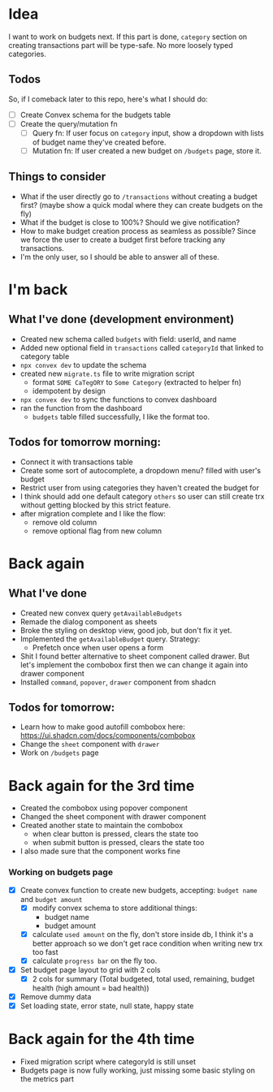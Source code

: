 # Idea
I want to work on budgets next. If this part is done, `category` section on creating transactions part will be type-safe. No more loosely typed categories.

## Todos
So, if I comeback later to this repo, here's what I should do:
- [ ] Create Convex schema for the budgets table
- [ ] Create the query/mutation fn
  - [ ] Query fn: If user focus on `category` input, show a dropdown with lists of budget name they've created before.
  - [ ] Mutation fn: If user created a new budget on `/budgets` page, store it.

## Things to consider
- What if the user directly go to `/transactions` without creating a budget first? (maybe show a quick modal where they can create budgets on the fly)
- What if the budget is close to 100%? Should we give notification?
- How to make budget creation process as seamless as possible? Since we force the user to create a budget first before tracking any transactions.
- I'm the only user, so I should be able to answer all of these.

# I'm back
## What I've done (development environment)
- Created new schema called `budgets` with field: userId, and name
- Added new optional field in `transactions` called `categoryId` that linked to category table
- `npx convex dev` to update the schema
- created new `migrate.ts` file to write migration script
  - format `SOME CaTegORY` to `Some Category` (extracted to helper fn)
  - idempotent by design
- `npx convex dev` to sync the functions to convex dashboard
- ran the function from the dashboard
  - `budgets` table filled successfully, I like the format too.

## Todos for tomorrow morning:
- Connect it with transactions table
- Create some sort of autocomplete, a dropdown menu? filled with user's budget
- Restrict user from using categories they haven't created the budget for
- I think should add one default category `others` so user can still create trx without getting blocked by this strict feature.
- after migration complete and I like the flow:
  - remove old column
  - remove optional flag from new column

# Back again
## What I've done
- Created new convex query `getAvailableBudgets`
- Remade the dialog component as sheets
- Broke the styling on desktop view, good job, but don't fix it yet.
- Implemented the `getAvailableBudget` query. Strategy:
  - Prefetch once when user opens a form
- Shit I found better alternative to sheet component called drawer. But let's implement the combobox first then we can change it again into drawer component
- Installed `command`, `popover`, `drawer` component from shadcn

## Todos for tomorrow:
- Learn how to make good autofill combobox here: https://ui.shadcn.com/docs/components/combobox
- Change the `sheet` component with `drawer`
- Work on `/budgets` page


# Back again for the 3rd time
- Created the combobox using popover component
- Changed the sheet component with drawer component
- Created another state to maintain the combobox
  - when clear button is pressed, clears the state too
  - when submit button is pressed, clears the state too
- I also made sure that the component works fine

### Working on budgets page
- [x] Create convex function to create new budgets, accepting: `budget name` and `budget amount`
  - [x] modify convex schema to store additional things:
    - budget name
    - budget amount
  - [x] calculate `used amount` on the fly, don't store inside db, I think it's a better approach so we don't get race condition when writing new trx too fast
  - [x] calculate `progress bar` on the fly too.
- [x] Set budget page layout to grid with 2 cols
  - [x] 2 cols for summary (Total budgeted, total used, remaining, budget health (high amount = bad health))

- [x] Remove dummy data
- [x] Set loading state, error state, null state, happy state

# Back again for the 4th time
- Fixed migration script where categoryId is still unset
- Budgets page is now fully working, just missing some basic styling on the metrics part